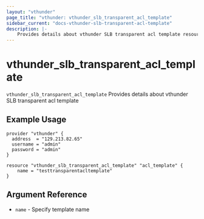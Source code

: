 ```yaml
---
layout: "vthunder"
page_title: "vthunder: vthunder_slb_transparent_acl_template"
sidebar_current: "docs-vthunder-slb-transparent-acl-template"
description: |-
    Provides details about vthunder SLB transparent acl template resource for A10
---
```


# vthunder\_slb\_transparent\_acl\_template

`vthunder_slb_transparent_acl_template` Provides details about vthunder SLB transparent acl template
## Example Usage


```hcl
provider "vthunder" {
  address  = "129.213.82.65"
  username = "admin"
  password = "admin"
}

resource "vthunder_slb_transparent_acl_template" "acl_template" {
	name = "testtransparentacltemplate"
}
```

## Argument Reference

* `name` - Specify template name





